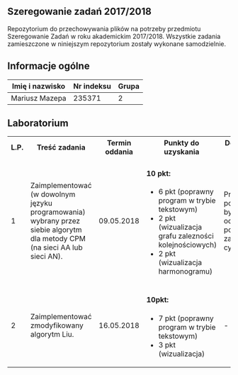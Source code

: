 
## Szeregowanie zadań 2017/2018

Repozytorium do przechowywania plików na potrzeby przedmiotu Szeregowanie Zadań w roku akademickim 2017/2018. Wszystkie zadania zamieszczone w niniejszym repozytorium zostały wykonane samodzielnie.

## Informacje ogólne

| Imię i nazwisko | Nr indeksu | Grupa |
|-----------------|------------|-------|
| Mariusz Mazepa  | 235371     | 2     |

## Laboratorium

<table>
	<tr>
      <th>L.P.</th>
      <th>Treść zadania</th>
      <th>Termin oddania</th>
      <th>Punkty do uzyskania</th>
      <th>Dodatkowe uwagi</th>
      <th>Uzyskane punkty</th>
	</tr>
    <tr>
      <td>1</td>
      <td>
        Zaimplementować (w dowolnym języku programowania) wybrany
        przez siebie algorytm dla metody CPM (na sieci AA lub sieci AN).
      </td>
      <td>09.05.2018</td>
      <td>
        <h4>10 pkt:</h4>
		    <ul>
          <li>6 pkt (poprawny program w trybie tekstowym)</li>
          <li>2 pkt (wizualizacja grafu zalezności kolejnościowych)</li>
          <li>2 pkt (wizualizacja harmonogramu)</li>
        </ul>
      </td>
      <td>Program powinien być odporny na podawanie zależności cyklicznych.</td>
      <td>8/10 pkt</td>
    </tr>
    <tr>
      <td>2</td>
      <td>
        Zaimplementować zmodyfikowany algorytm Liu.
      </td>
      <td>16.05.2018</td>
      <td>
        <h4> 10pkt:</h4>
        <ul>
          <li>7 pkt (poprawny program w trybie tekstowym)</li>
          <li>3 pkt (wizualizacja)</li>
        </ul>
      </td>
      <td>-</td>
      <td></td>
    </tr>
</table>
